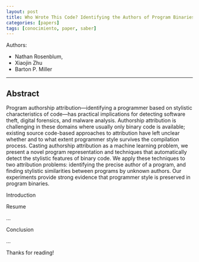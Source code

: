 ```yaml
---
layout: post
title: Who Wrote This Code? Identifying the Authors of Program Binaries
categories: [papers]
tags: [conocimiento, paper, saber]
---
```


<!--Resumen-->

Authors:

- Nathan Rosenblum,
- Xiaojin Zhu
- Barton P. Miller


---
<!--more-->

## Abstract

Program authorship attribution—identifying a programmer based on stylistic characteristics of code—has practical implications for detecting software theft, digital forensics, and malware analysis. Authorship attribution is challenging in these domains where usually only binary code is available; existing source code-based approaches to attribution have left unclear whether and to what extent programmer style survives the compilation process. Casting authorship attribution as a machine learning problem, we present a novel program representation and techniques that automatically detect the stylistic features of binary code. We apply these techniques to two attribution problems: identifying the precise author of a program, and finding stylistic similarities between programs by unknown authors. Our experiments provide strong evidence that programmer style is preserved in program binaries.


Introduction


Resume

...

Conclusion

...
  
Thanks for reading!